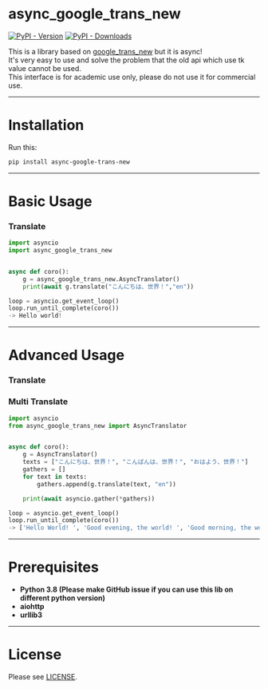 # async_google_trans_new

[![PyPI - Version](https://img.shields.io/pypi/v/async_google_trans_new?style=flat-square)](https://pypi.org/project/async-google-trans-new) [![PyPI - Downloads](https://img.shields.io/badge/dynamic/json?style=flat-square&label=downloads&query=%24.total_downloads&url=https%3A%2F%2Fapi.pepy.tech%2Fapi%2Fprojects%2Fasync_google_trans_new)](https://pepy.tech/project/async-google-trans-new/)

This is a library based on [google_trans_new](https://github.com/lushan88a/google_trans_new) but it is async!  
It's very easy to use and solve the problem that the old api which use tk value cannot be used.  
This interface is for academic use only, please do not use it for commercial use.

---

# Installation

Run this:

```bash
pip install async-google-trans-new
```

---

# Basic Usage

### Translate

```python
import asyncio
import async_google_trans_new


async def coro():
    g = async_google_trans_new.AsyncTranslator()
    print(await g.translate("こんにちは、世界！","en"))

loop = asyncio.get_event_loop()
loop.run_until_complete(coro())
-> Hello world!
```

---

# Advanced Usage

### Translate

### Multi Translate

```python
import asyncio
from async_google_trans_new import AsyncTranslator


async def coro():
    g = AsyncTranslator()
    texts = ["こんにちは、世界！", "こんばんは、世界！", "おはよう、世界！"]
    gathers = []
    for text in texts:
    	gathers.append(g.translate(text, "en"))

    print(await asyncio.gather(*gathers))

loop = asyncio.get_event_loop()
loop.run_until_complete(coro())
-> ['Hello World! ', 'Good evening, the world! ', 'Good morning, the world! ']
```

---

# Prerequisites

- **Python 3.8 (Please make GitHub issue if you can use this lib on different python version)**
- **aiohttp**
- **urllib3**

---

# License

Please see [LICENSE](https://github.com/sevenc-nanashi/async_google_trans_new/blob/main/LICENSE).
